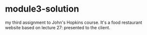 # module3-solution
my third assignment to John's Hopkins course. It's a food restaurant website based on lecture 27: presented to the client.
